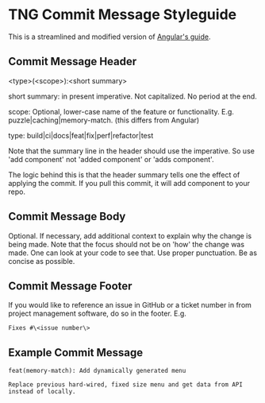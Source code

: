 # TNG Commit Message Styleguide
This is a streamlined and modified version of [Angular's guide](%22https://github.com/angular/angular/blob/master/CONTRIBUTING.md#commit-message-header%22).

## Commit Message Header
\<type>(\<scope>):\<short summary>

short summary: in present imperative. Not capitalized. No period at the end.

scope: Optional, lower-case name of the feature or functionality. 
E.g. puzzle|caching|memory-match. (this differs from Angular)

type: build|ci|docs|feat|fix|perf|refactor|test

Note that the summary line in the header should use the imperative. So use 'add component' not 'added component' or 'adds component'.

The logic behind this is that the header summary tells one the effect of applying the commit. If you pull this commit, it will add component to your repo.

## Commit Message Body
Optional. If necessary, add additional context to explain why the change is being made. Note that the focus should not be on 'how' the change was made. One can look at your code to see that. Use proper punctuation. Be as concise as possible.

## Commit Message Footer
If you would like to reference an issue in GitHub or a ticket number in from project management software, do so
in the footer. E.g.
```
Fixes #\<issue number\>
```

## Example Commit Message
```
feat(memory-match): Add dynamically generated menu

Replace previous hard-wired, fixed size menu and get data from API instead of locally.
```